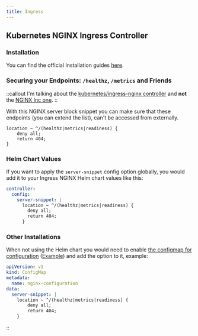 ```yaml
---
title: Ingress
---
```


## Kubernetes NGINX Ingress Controller

### Installation

You can find the official Installation guides [here](https://kubernetes.github.io/ingress-nginx/deploy/).

### Securing your Endpoints: `/healthz`, `/metrics` and Friends

::callout
I'm talking about the [kubernetes/ingress-nginx controller](https://github.com/kubernetes/ingress-nginx) and **not** the [NGINX Inc one](https://github.com/nginx/kubernetes-ingress).
::

With this NGINX server block snippet you can make sure that these endpoints (you can extend the list), can't be accessed from externally.

```text [nginx-snippet.conf]
location ~ ^/(healthz|metrics|readiness) {
    deny all;
    return 404;
}
```

### Helm Chart Values

If you want to apply the `server-snippet` config option globally, you would add it to your Ingress NGINX Helm chart values like this:

```yaml [values.yaml]
controller:
  config:
    server-snippet: |
      location ~ ^/(healthz|metrics|readiness) {
        deny all;
        return 404;
      }
```

### Other Installations

When not using the Helm chart you would need to enable [the configmap for configuration]() ([Example](https://kubernetes.github.io/ingress-nginx/examples/customization/custom-configuration/)) and add the option to it, example:

```yaml [configmap.yaml]
apiVersion: v1
kind: ConfigMap
metadata:
  name: nginx-configuration
data:
  server-snippet: |
    location ~ ^/(healthz|metrics|readiness) {
        deny all;
        return 404;
    }
```
::
